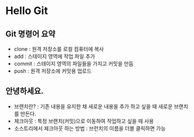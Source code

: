 # Hello Git

## Git 명령어 요약
- clone : 원격 저장소를 로컬 컴퓨터에 복사
- add : 스테이지 영역에 작업 파일 추가
- commit : 스테이지 영역의 파일들을 가지고 커밋을 만듬
- push : 원격 저장소에 커밋용 업로드

## 안녕하세요.
- 브랜치란? : 기존 내용을 유지한 채 새로운 내용을 추가 하고 싶을 때 새로운 브랜치를 만든다.
- 체크아웃 : 특정 브랜치(커밋)으로 이동하여 작업하고 싶을 때 사용
- 소스트리에서 체크아웃 하는 방법 : 브런치의 이름을 더블 클릭하면 가능